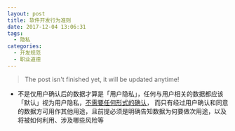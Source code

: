 ```yaml
---
layout: post
title: 软件开发行为准则
date: 2017-12-04 13:06:31
tags:
  - 隐私
categories:
  - 开发规范
  - 职业道德
---
```


> The post isn't finished yet, it will be updated anytime!

- 不是仅用户确认后的数据才算是「用户隐私」，任何与用户相关的数据都应该「默认」视为用户隐私，<u>不需要任何形式的确认</u>，
  而只有经过用户确认和同意的数据方可用作其他用途，且前提必须是明确告知数据为何要做次用途，以及将被如何利用、涉及哪些风险等
